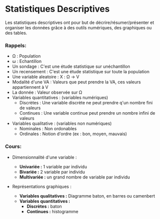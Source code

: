 # Statistiques Descriptives
  
Les statistiques descriptives ont pour but de décrire/résumer/présenter et organiser les données grâce à des outils numériques, des graphiques ou des tables.  

### Rappels:
  
* Ω : Population
* ω : Echantillon
* Un sondage : C'est une étude statistique sur unéchantillon
* Un recensement : C'est une étude statistique sur toute la population
* Une variable aleatoire : X : Ω -> V
* Modalité d'une VA : Valeurs que peut prendre la VA, ces valeurs appartiennent à V
* La donnée : Valeur observée sur Ω
* Variables quantitatives :  (variables numériques)
	* Discrètes : Une variable discrète ne peut prendre q'un nombre fini de valeurs
	* Continues : Une variable continue peut prendre un nombre infini de valeurs
* Variables qualitative :  (variables non numériques)
	* Nominales : Non ordonables
	* Ordinales : Notion d'ordre (ex : bon, moyen, mauvais)

### Cours:

* Dimensionnalité d'une variable :
	* **Univariée :** 1 variable par individu
	* **Bivariée :** 2 variable par individu
	* **Multivariée :** un grand nombre de variable par individu
	
* Représentations graphiques :  
	* **Variables qualitatives :** Diagramme baton, en barres ou camenbert
	* **Variables quantitatives :** 
		* **Discrètes :** baton
		* **Continues :** histogramme